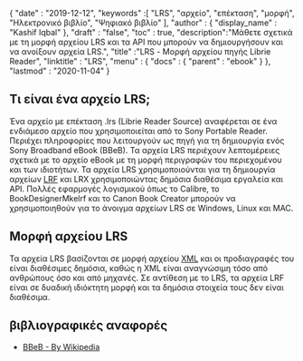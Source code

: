 {
  "date" : "2019-12-12",
  "keywords" :[ "LRS", "αρχείο", "επέκταση", "μορφή", "Ηλεκτρονικό βιβλίο", "Ψηφιακό βιβλίο" ],
  "author" : {
    "display_name" : "Kashif Iqbal"
},
  "draft" : "false",
  "toc" : true,
  "description":"Μάθετε σχετικά με τη μορφή αρχείου LRS και τα API που μπορούν να δημιουργήσουν και να ανοίξουν αρχεία LRS.",
  "title" :"LRS - Μορφή αρχείου πηγής Librie Reader",
  "linktitle" : "LRS",
  "menu" : {
    "docs" : {
      "parent" : "ebook"
}
},
  "lastmod" : "2020-11-04"
}

## Τι είναι ένα αρχείο LRS;

Ένα αρχείο με επέκταση .lrs (Librie Reader Source) αναφέρεται σε ένα ενδιάμεσο αρχείο που χρησιμοποιείται από το Sony Portable Reader. Περιέχει πληροφορίες που λειτουργούν ως πηγή για τη δημιουργία ενός Sony Broadband eBook (BBeB). Τα αρχεία LRS περιέχουν λεπτομέρειες σχετικά με το αρχείο eBook με τη μορφή περιγραφών του περιεχομένου και των ιδιοτήτων. Τα αρχεία LRS χρησιμοποιούνται για τη δημιουργία αρχείων [LRF](/el/ebook/lrf/) και LRX χρησιμοποιώντας δημόσια διαθέσιμα εργαλεία και API. Πολλές εφαρμογές λογισμικού όπως το Calibre, το BookDesignerMkelrf και το Canon Book Creator μπορούν να χρησιμοποιηθούν για το άνοιγμα αρχείων LRS σε Windows, Linux και MAC.

## Μορφή αρχείου LRS

Τα αρχεία LRS βασίζονται σε μορφή αρχείου [XML](/el/web/xml/) και οι προδιαγραφές του είναι διαθέσιμες δημόσια, καθώς η XML είναι αναγνώσιμη τόσο από ανθρώπους όσο και από μηχανές. Σε αντίθεση με το LRS, τα αρχεία LRF είναι σε δυαδική ιδιόκτητη μορφή και τα δημόσια στοιχεία τους δεν είναι διαθέσιμα.

## βιβλιογραφικές αναφορές

* [BBeB - By Wikipedia](https://en.wikipedia.org/wiki/BBeB)

